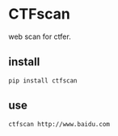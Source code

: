 # CTFscan
web scan for ctfer.

## install
`pip install ctfscan`  
  
## use
`ctfscan http://www.baidu.com`
  
  
  

